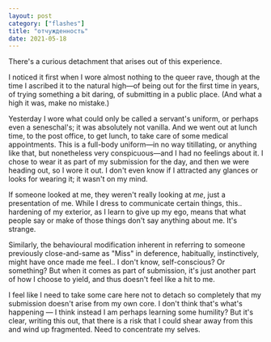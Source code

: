```yaml
---
layout: post
category: ["flashes"]
title: "отчужденность"
date: 2021-05-18
---
```


There's a curious detachment that arises out of this experience.

I noticed it first when I wore almost nothing to the queer rave, though at the time I ascribed it to the natural high—of being out for the first time in years, of trying something a bit daring, of submitting in a public place. (And what a high it was, make no mistake.)

Yesterday I wore what could only be called a servant's uniform, or perhaps even a seneschal's; it was absolutely not vanilla. And we went out at lunch time, to the post office, to get lunch, to take care of some medical appointments. This is a full-body uniform—in no way titillating, or anything like that, but nonetheless very conspicuous—and I had no feelings about it. I chose to wear it as part of my submission for the day, and then we were heading out, so I wore it out. I don't even know if I attracted any glances or looks for wearing it; it wasn't on my mind.

If someone looked at me, they weren't really looking at *me*, just a presentation of me. While I dress to communicate certain things, this.. hardening of my exterior, as I learn to give up my ego, means that what people say or make of those things don't say anything about me. It's strange.

Similarly, the behavioural modification inherent in referring to someone previously close-and-same as "Miss" in deference, habitually, instinctively, might have once made me feel.. I don't know, self-conscious? Or something? But when it comes as part of submission, it's just another part of how I choose to yield, and thus doesn't feel like a hit to me.

I feel like I need to take some care here not to detach so completely that my submission doesn't arise from my own core. I don't think that's what's happening — I think instead I am perhaps learning some humility? But it's clear, writing this out, that there is a risk that I could shear away from this and wind up fragmented. Need to concentrate my selves.